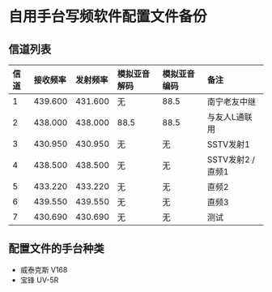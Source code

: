# 自用手台写频软件配置文件备份

## 信道列表

| 信道 | 接收频率 | 发射频率 | 模拟亚音解码 | 模拟亚音编码 | 备注 |
| :---------------------- | :------ | :---- | :------ | :------ | :------ |
| 1 | 439.600 | 431.600 | 无 | 88.5 | 南宁老友中继 |
| 2 | 438.000 | 438.000 | 88.5 | 88.5 | 与友人L通联用 |
| 3 | 430.950 | 430.950 | 无 | 无 | SSTV发射1 |
| 4 | 438.500 | 438.500 | 无 | 无 | SSTV发射2 / 直频1 |
| 5 | 433.220 | 433.220 | 无 | 无 | 直频2 |
| 6 | 439.550 | 439.550 | 无 | 无 | 直频3 |
| 7 | 430.690 | 430.690 | 无 | 无 | 测试 |

## 配置文件的手台种类

- 威泰克斯 V168
- 宝锋 UV-5R
